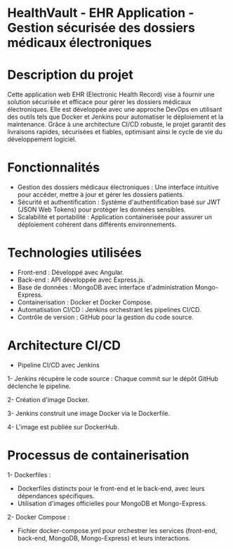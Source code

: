 # HealthVault - EHR Application - Gestion sécurisée des dossiers médicaux électroniques

# Description du projet

Cette application web EHR (Electronic Health Record) vise à fournir une solution sécurisée et efficace pour gérer les dossiers médicaux électroniques. Elle est développée avec une approche DevOps en utilisant des outils tels que Docker et Jenkins pour automatiser le déploiement et la maintenance.
Grâce à une architecture CI/CD robuste, le projet garantit des livraisons rapides, sécurisées et fiables, optimisant ainsi le cycle de vie du développement logiciel.

# Fonctionnalités

- Gestion des dossiers médicaux électroniques : Une interface intuitive pour accéder, mettre à jour et gérer les dossiers patients.
- Sécurité et authentification : Système d'authentification basé sur JWT (JSON Web Tokens) pour protéger les données sensibles.
- Scalabilité et portabilité : Application containerisée pour assurer un déploiement cohérent dans différents environnements.
  
# Technologies utilisées

- Front-end : Développé avec Angular.
- Back-end : API développée avec Express.js.
- Base de données : MongoDB avec interface d'administration Mongo-Express.
- Containerisation : Docker et Docker Compose.
- Automatisation CI/CD : Jenkins orchestrant les pipelines CI/CD.
- Contrôle de version : GitHub pour la gestion du code source.
  
# Architecture CI/CD

- Pipeline CI/CD avec Jenkins
  
1- Jenkins récupère le code source : Chaque commit sur le dépôt GitHub déclenche le pipeline.
  
2- Création d'image Docker.

3- Jenkins construit une image Docker via le Dockerfile.

4- L'image est publiée sur DockerHub.

# Processus de containerisation

1- Dockerfiles :

- Dockerfiles distincts pour le front-end et le back-end, avec leurs dépendances spécifiques.
- Utilisation d'images officielles pour MongoDB et Mongo-Express.
  
2- Docker Compose :

- Fichier docker-compose.yml pour orchestrer les services (front-end, back-end, MongoDB, Mongo-Express) et leurs interactions.
